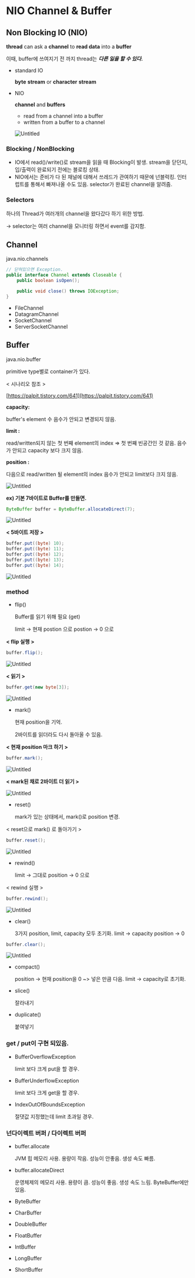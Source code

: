 # NIO Channel & Buffer

## Non Blocking IO (NIO)

**thread** can ask a **channel** to **read data** into a **buffer**

이때, buffer에 쓰여지기 전 까지 thread는 ***다른 일을 할 수 있다.***

- standard IO
    
    **byte** **stream**  or  **character** **stream**
    
- NIO
    
    **channel**  and  **buffers**
    
    - read from a channel into a buffer
    - written from a buffer to a channel
    
    ![Untitled](NIO%20Channel%20&%20Buffer%2098de7ea8e2074396a8c8c7921c0ff8fe/Untitled.png)
    

### Blocking / NonBlocking

- IO에서 read()/write()로 stream을 읽을 때 Blocking이 발생.
stream을 닫던지, 입/출력이 완료되기 전에는 블로킹 상태.
- NIO에서는 준비가 다 된 채널에 대해서 쓰레드가 관여하기 때문에 넌블럭킹.
인터럽트를 통해서 빠져나올 수도 있음.
selector가 완료된 channel을 알려줌.

### Selectors

하나의 Thread가 여러개의 channel을 왔다갔다 하기 위한 방법.

→ selector는 여러 channel을 모니터링 하면서 event를 감지함.

## Channel

java.nio.channels

```java
// 닫혀있으면 Exception.
public interface Channel extends Closeable {
    public boolean isOpen();

    public void close() throws IOException;
}
```

- FileChannel
- DatagramChannel
- SocketChannel
- ServerSocketChannel

## Buffer

java.nio.buffer

primitive type별로 container가 있다.

< 시나리오 참조 > 

[https://palpit.tistory.com/641](https://palpit.tistory.com/641)

**capacity:** 

buffer's element 수
음수가 안되고 변경되지 않음.

**limit :** 

read/written되지 않는 첫 번째 element의 index  ⇒ 첫 번째 빈공간인 것 같음.
음수가 안되고 capacity 보다 크지 않음.

**position :** 

다음으로 read/written 될 element의 index
음수가 안되고 limit보다 크지 않음.

![Untitled](NIO%20Channel%20&%20Buffer%2098de7ea8e2074396a8c8c7921c0ff8fe/Untitled%201.png)

**ex) 기본 7바이트로 Buffer를 만들면.**

```java
ByteBuffer buffer = ByteBuffer.allocateDirect(7);
```

![Untitled](NIO%20Channel%20&%20Buffer%2098de7ea8e2074396a8c8c7921c0ff8fe/Untitled%202.png)

**< 5바이트 저장 >**

```java
buffer.put((byte) 10);
buffer.put((byte) 11);
buffer.put((byte) 12);
buffer.put((byte) 13);
buffer.put((byte) 14);
```

![Untitled](NIO%20Channel%20&%20Buffer%2098de7ea8e2074396a8c8c7921c0ff8fe/Untitled%203.png)

### method

- flip()
    
    Buffer를 읽기 위해 필요 (get)
    
    limit → 현재 postion 으로
    postion → 0 으로
    

**< flip 실행 >**

```java
buffer.flip();
```

![Untitled](NIO%20Channel%20&%20Buffer%2098de7ea8e2074396a8c8c7921c0ff8fe/Untitled%204.png)

**< 읽기 >**

```java
buffer.get(new byte[3]);
```

![Untitled](NIO%20Channel%20&%20Buffer%2098de7ea8e2074396a8c8c7921c0ff8fe/Untitled%205.png)

- mark()
    
    현재 position을 기억.
    
    2바이트를 읽더라도 다시 돌아올 수 있음.
    

**< 현재 position 마크 하기 >**

```java
buffer.mark();
```

![Untitled](NIO%20Channel%20&%20Buffer%2098de7ea8e2074396a8c8c7921c0ff8fe/Untitled%205.png)

**< mark된 채로 2바이트 더 읽기 >**

![Untitled](NIO%20Channel%20&%20Buffer%2098de7ea8e2074396a8c8c7921c0ff8fe/Untitled%206.png)

- reset()
    
    mark가 있는 상태에서, mark()로 position 변경.
    

< reset으로 mark() 로 돌아가기 > 

```java
buffer.reset();
```

![Untitled](NIO%20Channel%20&%20Buffer%2098de7ea8e2074396a8c8c7921c0ff8fe/Untitled%207.png)

- rewind()
    
    limit → 그대로
    position → 0 으로
    

< rewind 실행 >

```java
buffer.rewind();
```

![Untitled](NIO%20Channel%20&%20Buffer%2098de7ea8e2074396a8c8c7921c0ff8fe/Untitled%208.png)

- clear()
    
    3가지 position, limit, capacity 모두 초기화.
    limit → capacity
    position → 0
    

```java
buffer.clear();
```

![Untitled](NIO%20Channel%20&%20Buffer%2098de7ea8e2074396a8c8c7921c0ff8fe/Untitled%209.png)

- compact()
    
    position → 현재 position을 0 ~> 넣은 만큼 다음.
    limit → capacity로 초기화.
    
- slice()
    
    잘라내기
    
- duplicate()
    
    붙여넣기
    

### get / put이 구현 되있음.

- BufferOverflowException
    
    limit 보다 크게  put을 할 경우.
    
- BufferUnderflowException
    
    limit 보다 크게 get을 할 경우.
    
- IndexOutOfBoundsException
    
    절댓값 지정했는데 limit 초과일 경우.
    

### 넌다이렉트 버퍼 / 다이렉트 버퍼

- buffer.allocate
    
    JVM  힙 메모리 사용.
    용량이 작음.
    성능이 안좋음.
    생성 속도 빠름.
    
- buffer.allocateDirect
    
    운영체제의 메모리 사용.
    용량이 큼.
    성능이 좋음.
    생성 속도 느림.
    ByteBuffer에만 있음.
    

- ByteBuffer
- CharBuffer
- DoubleBuffer
- FloatBuffer
- IntBuffer
- LongBuffer
- ShortBuffer